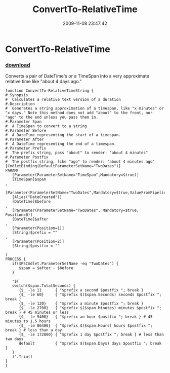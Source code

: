 ﻿---
pid:            1463
poster:         Joel Bennett
title:          ConvertTo-RelativeTime
date:           2009-11-08 23:47:42
format:         posh
parent:         0
parent:         0

---

# ConvertTo-RelativeTime

### [download](1463.ps1)

Converts a pair of DateTime's or a TimeSpan into a very approximate relative time like "about 4 days ago."

```posh
function ConvertTo-RelativeTimeString {
#.Synopsis 
#  Calculates a relative text version of a duration
#.Description
#  Generates a string approximation of a timespan, like "x minutes" or "x days." Note this method does not add "about" to the front, nor "ago" to the end unless you pass them in.
#.Parameter Span
#  A TimeSpan to convert to a string
#.Parameter Before
#  A DateTime representing the start of a timespan.
#.Parameter After
#  A DateTime representing the end of a timespan.
#.Parameter Prefix
#  The prefix string, pass "about" to render: "about 4 minutes"
#.Parameter Postfix
#  The postfix string, like "ago" to render: "about 4 minutes ago"
[CmdletBinding(DefaultParameterSetName="TwoDates")]
PARAM(
   [Parameter(ParameterSetName="TimeSpan",Mandatory=$true)]
   [TimeSpan]$span
,
   [Parameter(ParameterSetName="TwoDates",Mandatory=$true,ValueFromPipeline=$true)]
   [Alias("DateCreated")]
   [DateTime]$before
,
   [Parameter(ParameterSetName="TwoDates", Mandatory=$true, Position=0)]
   [DateTime]$after
,
   [Parameter(Position=1)]
   [String]$prefix = ""
,
   [Parameter(Position=2)]
   [String]$postfix = ""
 
)
PROCESS {
   if($PSCmdlet.ParameterSetName -eq "TwoDates") {
      $span = $after - $before
   }
   
   "$(
   switch($span.TotalSeconds) {
      {$_ -le 1}      { "$prefix a second $postfix "; break }     
      {$_ -le 60}     { "$prefix $($span.Seconds) seconds $postfix "; break }
      {$_ -le 120}    { "$prefix a minute $postfix "; break }
      {$_ -le 2700}   { "$prefix $($span.Minutes) minutes $postfix "; break } # 45 minutes or less
      {$_ -le 5400}   { "$prefix an hour $postfix "; break } # 45 minutes to 1.5 hours 
      {$_ -le 86400}  { "$prefix $($span.Hours) hours $postfix "; break } # less than a day
      {$_ -le 172800} { "$prefix 1 day $postfix "; break } # less than two days
      default         { "$prefix $($span.Days) days $postfix "; break } 
   }
   )".Trim()
}
}

```
